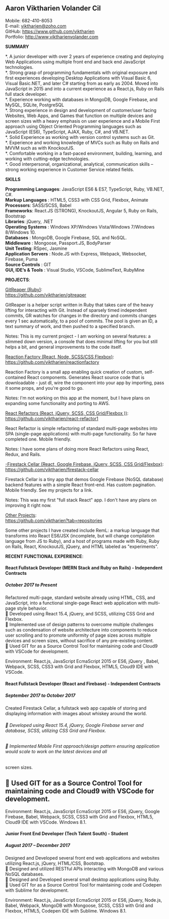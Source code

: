 ## Aaron Viktharien Volander Cil

Mobile: 682-410-8053  
E-mail: <viktharien@zoho.com>  
GitHub: <https://www.github.com/viktharien>  
Portfolio: <http://www,viktharienvolander.com>  

__SUMMARY__

*. A junior developer with over 2 years of experience creating and deploying Web Applications using multiple front end and
back end JavaScript technologies.  
*. Strong grasp of programming fundamentals with original exposure and first experiences developing Desktop Applications
with Visual Basic 6, Visual Basic.NET, and later C# starting from as early as 2004. Moved into JavaScript in 2015 and into a
current experience as a React.js, Ruby on Rails full stack developer.  
*. Experience working with databases in MongoDB, Google Firebase, and MySQL, SQLite, PostgreSQL  
*. Strong experience in design and development of customer/user facing Websites, Web Apps, and Games that function on
multiple devices and screen sizes with a heavy emphasis on user experience and a Mobile First approach using Object Oriented
Programming languages such as JavaScript (ES6), TypeScript, AJAX, Ruby, C#, and VB.NET.  
*. Solid Experience as working with version control systems such as Git.  
*. Experience and working knowledge of MVCs such as Ruby on Rails and MVVM such as with KnockoutJS.  
*. Comfortable working in a fast-paced environment, building, learning, and working with cutting-edge technologies.  
*. Good interpersonal, organizational, analytical, communication skills – strong working experience in Customer Service
related fields.

__SKILLS__

**Programming Languages**: JavaScript ES6 & ES7, TypeScript, Ruby, VB.NET, C#.  
**Markup Languages** : HTML5, CSS3 with CSS Grid, Flexbox, Animate  
**Processors**: SASS/SCSS, Babel  
**Frameworks**: React.JS (STRONG), KnockoutJS, Angular 5, Ruby on Rails, Bootstrap  
**Libraries**: jQuery, .NET  
**Operating Systems** : Windows XP/Windows Vista/Windows 7/Windows 8/Windows 10.  
**Databases** : MongoDB, Google Firebase, SQL and NoSQL.  
**Middleware** : Mongoose, Passport.JS, BodyParser  
**Unit Testing**: RSpec, Jasmine  
**Application Servers** : Node.JS with Express, Webpack, Websocket, Firebase, Puma  
**Source Controls** : GIT  
**GUI, IDE’s & Tools** : Visual Studio, VSCode, SublimeText, RubyMine  

__PROJECTS__:

[GitReaper (Ruby)](https://github.com/viktharien/gitreaper):  
<https://github.com/viktharien/gitreaper>

GitReaper is a helper script written in Ruby that takes care of the heavy lifting for interacting with Git. Instead of sparsely timed independent commits, GR watches for changes in the directory and commits changes every 1 sec automatically, to a pool of commits. The pool is given an ID, a text summary of work, and then pushed to a specified branch.

Notes: This is my current project - I am working on several features: a slimmed down version, a console that does minimal lifting for you but still helps a bit, and general improvements to the code itself.

[Reaction Factory (React, Node, SCSS/CSS Flexbox)](https://github.com/viktharien/reactionfactory):  
<https://github.com/viktharien/reactionfactory>

Reaction Factory is a small app enabling quick creation of custom, self-contained React components. Generates React source code that is downloadable - just dl, wire the component into your app by importing, pass it some props, and you're good to go.

Notes: I'm not working on this app at the moment, but I have plans on expanding some functionality and porting to AWS.

[React Refactors (React, jQuery, SCSS, CSS Grid/Flexbox ))](https://github.com/viktharien/react-refactor1):  
<https://github.com/viktharien/react-refactor1>

React Refactor is simple refactoring of standard multi-page websites into SPA (single-page applications) with multi-page functionality. So far have completed one. Mobile friendly.

Notes: I have some plans of doing more React Refactors using React, Redux, and Rails.

[-Firestack Cellar (React, Google Firebase, jQuery, SCSS, CSS Grid/Flexbox)](https://github.com/viktharien/firestack-cellar):  
<https://github.com/viktharien/firestack-cellar>

Firestack Cellar is a tiny app that demos Google Firebase (NoSQL database) backend features with a simple React front-end. Has custom pagination. Mobile friendly. See my projects for a link.

Notes: This was my first "full stack React" app. I don't have any plans on improving it right now.

[Other Projects](https://github.com/viktharien?tab=repositories):  
<https://github.com/viktharien?tab=repositories>

Some other projects I have created include RemL: a markup language that transforms into React ES6/JSX (incomplete, but will change compilation language from JS to Ruby), and a host of programs made with Ruby, Ruby on Rails, React, KnockoutJS, jQuery, and HTML labeled as "experiments".


__RECENT FUNCTIONAL EXPERIENCE__:

#### React Fullstack Developer (MERN Stack and Ruby on Rails) - Independent Contracts
##### October 2017 to Present

Refactored multi-page, standard website already using HTML, CSS, and JavaScript, into a functional single-page React web
application with multi-page style behavior.  
 Developed using React 15.4, jQuery, and SCSS, utilizing CSS Grid and Flexbox.  
 Implemented use of design patterns to overcome multiple challenges such as condensation of website architecture into
components to reduce user scrolling and to promote uniformity of page sizes across multiple devices and screen sizes, without
sacrifice of any pre-existing content.  
 Used GIT for as a Source Control Tool for maintaining code and Cloud9 with VSCode for development.

Environment: React.js, JavaScript EcmaScript 2015 or ES6, jQuery , Babel, Webpack, SCSS, CSS3 with Grid and Flexbox,
HTML5, Cloud9 IDE with VSCode.

#### React Fullstack Developer (React and Firebase) - Independent Contracts
##### September 2017 to October 2017

Created Firestack Cellar, a fullstack web app capable of storing and displaying information with images about whiskey around
the world.  
######  Developed using React 15.4, jQuery, Google Firebase server and database, SCSS, utilizing CSS Grid and Flexbox.  
######  Implemented Mobile First approach/design pattern ensuring application would scale to work on the latest devices and all
screen sizes.  
##  Used GIT for as a Source Control Tool for maintaining code and Cloud9 with VSCode for development.

Environment: React.js, JavaScript EcmaScript 2015 or ES6, jQuery, Google Firebase, Babel, Webpack, SCSS, CSS3 with Grid and
Flexbox, HTML5, Cloud9 IDE with VSCode. Windows 8.1.

#### Junior Front End Developer (Tech Talent South) - Student
##### August 2017 – December 2017

Designed and Developed several front end web applications and websites utilizing React.js, jQuery, HTML/CSS, Bootstrap.  
 Designed and utilized RESTful APIs interacting with MongoDB and various NoSQL databases.  
 Designed and Developed several small desktop applications using Ruby.  
 Used GIT for as a Source Control Tool for maintaining code and Codepen with Sublime for development.

Environment: React.js, JavaScript EcmaScript 2015 or ES6, jQuery, Node.js, Babel, Webpack, MongoDB with Mongoose, SCSS,
CSS3 with Grid and Flexbox, HTML5, Codepen IDE with Sublime. Windows 8.1.